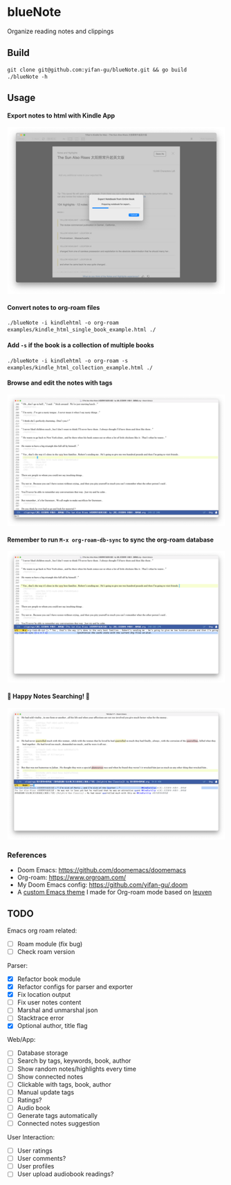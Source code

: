 blueNote
============
Organize reading notes and clippings


## Build

```
git clone git@github.com:yifan-gu/blueNote.git && go build
./blueNote -h
```

## Usage

#### Export notes to html with Kindle App
![Export Notes From Kindle App](screenshots/export-notes-from-kindle-app.png)

#### Convert notes to org-roam files
```
./blueNote -i kindlehtml -o org-roam examples/kindle_html_single_book_example.html ./
```

#### Add `-s` if the book is a collection of multiple books
```
./blueNote -i kindlehtml -o org-roam -s examples/kindle_html_collection_example.html ./
```

#### Browse and edit the notes with tags
![View and Edit Notes in Emacs Org-roam](screenshots/view-notes-with-emacs-org-roam.png)

#### Remember to run `M-x org-roam-db-sync` to sync the org-roam database
![Run org-roam-db-sync](screenshots/org-roam-db-sync.png)

#### 📖 Happy Notes Searching! 📖
![Search for Notes in Emacs Org-roam](screenshots/search-keywords-with-emacs-org-roam.png)


### References

- Doom Emacs: https://github.com/doomemacs/doomemacs
- Org-roam: https://www.orgroam.com/
- My Doom Emacs config: https://github.com/yifan-gu/.doom
- A [custom Emacs theme](https://github.com/yifan-gu/.doom/blob/master/themes/org-leuven-theme.el) I made for Org-roam mode based on [leuven](https://github.com/fniessen/emacs-leuven-theme)


## TODO

Emacs org roam related:
- [ ] Roam module (fix bug)
- [ ] Check roam version

Parser:
- [x] Refactor book module
- [x] Refactor configs for parser and exporter
- [x] Fix location output
- [ ] Fix user notes content
- [ ] Marshal and unmarshal json
- [ ] Stacktrace error
- [x] Optional author, title flag

Web/App:
- [ ] Database storage
- [ ] Search by tags, keywords, book, author
- [ ] Show random notes/highlights every time
- [ ] Show connected notes
- [ ] Clickable with tags, book, author
- [ ] Manual update tags
- [ ] Ratings?
- [ ] Audio book
- [ ] Generate tags automatically
- [ ] Connected notes suggestion

User Interaction:
- [ ] User ratings
- [ ] User comments?
- [ ] User profiles
- [ ] User upload audiobook readings?

